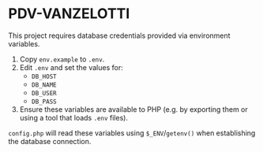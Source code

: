 # PDV-VANZELOTTI

This project requires database credentials provided via environment variables.

1. Copy `env.example` to `.env`.
2. Edit `.env` and set the values for:
   - `DB_HOST`
   - `DB_NAME`
   - `DB_USER`
   - `DB_PASS`
3. Ensure these variables are available to PHP (e.g. by exporting them or using a tool that loads `.env` files).

`config.php` will read these variables using `$_ENV`/`getenv()` when establishing the database connection.
